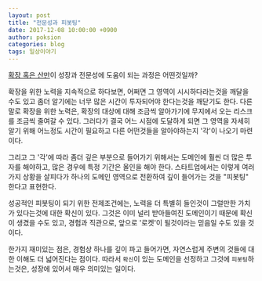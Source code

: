 ```yaml
---
layout: post
title: "전문성과 피봇팅"
date: 2017-12-08 10:00:00 +0900
author: poksion
categories: blog
tags: 일상이야기
---
```


[확장 혹은 산만](/blog/2017/12/07/확장-혹은-산만.html)이 성장과 전문성에 도움이 되는 과정은 어떤것일까?

확장을 위한 노력을 지속적으로 하다보면, 어쩌면 그 영역이 시시하다라는것을 깨달을 수도 있고 좀더 알기에는 너무 많은 시간이 투자되어야 한다는것을 깨닫기도 한다. 다른말로 확장을 위한 노력은, 확장의 대상에 대해 조금씩 알아가기에 무지에서 오는 리스크를 조금씩 줄여갈 수 있다. 그러다가 결국 어느 시점에 도달하게 되면 그 영역을 자세히 알기 위해 어느정도 시간이 필요하고 다른 어떤것들을 알아야하는지 '각'이 나오기 마련이다.

그리고 그 '각'에 따라 좀더 깊은 부분으로 들어가기 위해서는 도메인에 훨씬 더 많은 투자를 해야하고, 많은 경우에 특정 기간은 올인을 해야 한다. 스타트업에서는 이렇게 여러가지 상황을 살피다가 하나의 도메인 영역으로 전환하여 깊이 들어가는 것을 "피봇팅" 한다고 표현한다.

성공적인 피봇팅이 되기 위한 전제조건에는, 노력을 더 특별히 들인것이 그럴만한 가치가 있다는것에 대한 확신이 있다. 그것은 이미 널리 받아들여진 도메인이기 때문에 확신이 생겼을 수도 있고, 경험과 직관으로, 앞으로 '로켓'이 될것이라는 믿음일 수도 있을 것이다.

한가지 재미있는 점은, 경험상 하나를 깊이 파고 들어가면, 자연스럽게 주변의 것들에 대한 이해도 더 넓어진다는 점이다. 따라서 ``확신``이 있는 도메인을 선정하고 그것에 ``피봇팅``하는것은, 성장에 있어서 매우 의미있는 일이다.

